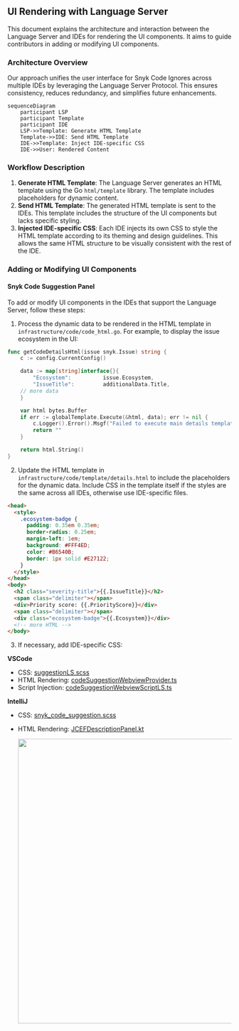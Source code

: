 ## UI Rendering with Language Server

This document explains the architecture and interaction between the Language Server and IDEs for rendering the UI components. It aims to guide contributors in adding or modifying UI components.


### Architecture Overview

Our approach unifies the user interface for Snyk Code Ignores across multiple IDEs by leveraging the Language Server Protocol. This ensures consistency, reduces redundancy, and simplifies future enhancements.


```mermaid
sequenceDiagram
    participant LSP
    participant Template
    participant IDE
    LSP->>Template: Generate HTML Template
    Template->>IDE: Send HTML Template
    IDE->>Template: Inject IDE-specific CSS
    IDE->>User: Rendered Content
```

### Workflow Description

1. **Generate HTML Template**: The Language Server generates an HTML template using the Go `html/template` library. The template includes placeholders for dynamic content.
2. **Send HTML Template**: The generated HTML template is sent to the IDEs. This template includes the structure of the UI components but lacks specific styling.
3. **Injected IDE-specific CSS**: Each IDE injects its own CSS to style the HTML template according to its theming and design guidelines. This allows the same HTML structure to be visually consistent with the rest of the IDE.

### Adding or Modifying UI Components

#### Snyk Code Suggestion Panel
To add or modify UI components in the IDEs that support the Language Server, follow these steps:

1. Process the dynamic data to be rendered in the HTML template in `infrastructure/code/code_html.go`. For example, to display the issue ecosystem in the UI:

```go
func getCodeDetailsHtml(issue snyk.Issue) string {
	c := config.CurrentConfig()

	data := map[string]interface{}{
		"Ecosystem":          issue.Ecosystem,
		"IssueTitle":         additionalData.Title,
    // more data
	}

	var html bytes.Buffer
	if err := globalTemplate.Execute(&html, data); err != nil {
		c.Logger().Error().Msgf("Failed to execute main details template: %v", err)
		return ""
	}

	return html.String()
}
```

2. Update the HTML template in `infrastructure/code/template/details.html` to include the placeholders for the dynamic data. Include CSS in the template itself if the styles are the same across all IDEs, otherwise use IDE-specific files.

```html
<head>
  <style>
    .ecosystem-badge {
      padding: 0.35em 0.35em;
      border-radius: 0.25em;
      margin-left: 1em;
      background: #FFF4ED;
      color: #B6540B;
      border: 1px solid #E27122;
    }
  </style>
</head>
<body>
  <h2 class="severity-title">{{.IssueTitle}}</h2>
  <span class="delimiter"></span>
  <div>Priority score: {{.PriorityScore}}</div>
  <span class="delimiter"></span>
  <div class="ecosystem-badge">{{.Ecosystem}}</div>
  <!-- more HTML -->
</body>
```

3. If necessary, add IDE-specific CSS:

**VSCode**
- CSS: [suggestionLS.scss](https://github.com/snyk/vscode-extension/blob/ae111dd5aa7a1e1eaa33bef33b2af7c15ef558d2/media/views/snykCode/suggestion/suggestionLS.scss)
- HTML Rendering: [codeSuggestionWebviewProvider.ts](https://github.com/snyk/vscode-extension/blob/ae111dd5aa7a1e1eaa33bef33b2af7c15ef558d2/src/snyk/snykCode/views/suggestion/codeSuggestionWebviewProvider.ts#L92)
- Script Injection: [codeSuggestionWebviewScriptLS.ts](https://github.com/snyk/vscode-extension/blob/ae111dd5aa7a1e1eaa33bef33b2af7c15ef558d2/src/snyk/snykCode/views/suggestion/codeSuggestionWebviewScriptLS.ts)

**IntelliJ**
- CSS: [snyk_code_suggestion.scss](https://github.com/snyk/snyk-intellij-plugin/blob/2581e2dc2e8722a960d0f0095377b7912a3789fe/src/main/resources/stylesheets/snyk_code_suggestion.scss)
- HTML Rendering: [JCEFDescriptionPanel.kt](https://github.com/snyk/snyk-intellij-plugin/blob/2581e2dc2e8722a960d0f0095377b7912a3789fe/src/main/kotlin/io/snyk/plugin/ui/toolwindow/panels/JCEFDescriptionPanel.kt)

  <img src="https://github.com/snyk/snyk-ls/assets/1948377/01644706-f884-48cd-b98d-24868030677c" width="640">

